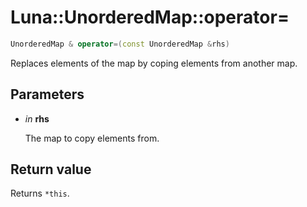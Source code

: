 # Luna::UnorderedMap::operator=

```c++
UnorderedMap & operator=(const UnorderedMap &rhs)
```

Replaces elements of the map by coping elements from another map. 



## Parameters
* *in* **rhs**

    The map to copy elements from. 

## Return value
Returns `*this`. 

